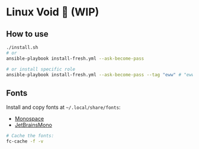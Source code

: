 # Linux Void :penguin: (WIP)

## How to use

```bash
./install.sh
# or
ansible-playbook install-fresh.yml --ask-become-pass

# or install specific role
ansible-playbook install-fresh.yml --ask-become-pass --tag "eww" # "eww,tools,nvim"
```

## Fonts

Install and copy fonts at `~/.local/share/fonts`:

- [Monospace](https://github.com/githubnext/monaspace)
- [JetBrainsMono](https://github.com/ryanoasis/nerd-fonts/releases)

```bash
# Cache the fonts:
fc-cache -f -v
```

